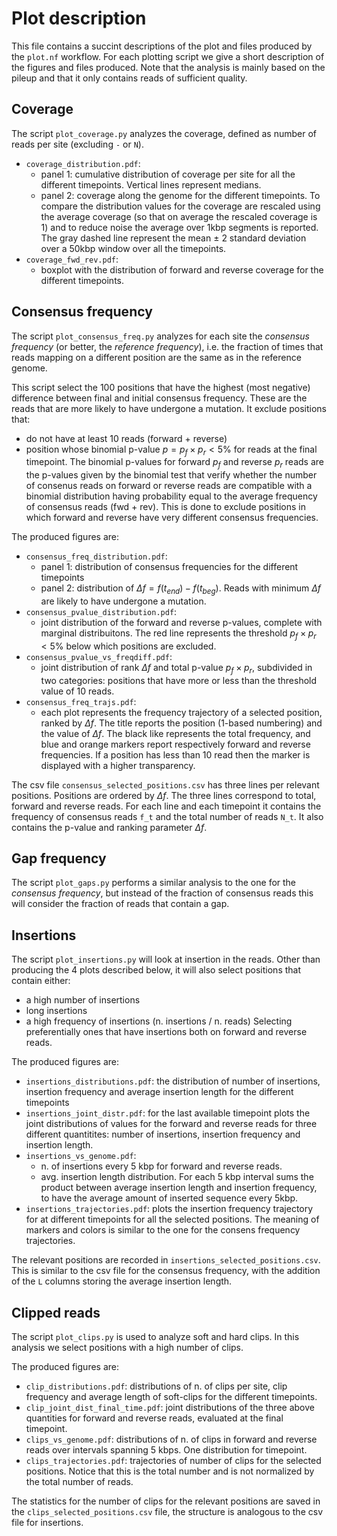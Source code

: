 # Plot description

This file contains a succint descriptions of the plot and files produced by the `plot.nf` workflow. For each plotting script we give a short description of the figures and files produced. Note that the analysis is mainly based on the pileup and that it only contains reads of sufficient quality.

## Coverage

The script `plot_coverage.py` analyzes the coverage, defined as number of reads per site (excluding `-` or `N`).

- `coverage_distribution.pdf`:
    - panel 1: cumulative distribution of coverage per site for all the different timepoints. Vertical lines represent medians.
    - panel 2: coverage along the genome for the different timepoints. To compare the distribution values for the coverage are rescaled using the average coverage (so that on average the rescaled coverage is 1) and to reduce noise the average over 1kbp segments is reported. The gray dashed line represent the mean $\pm$ 2 standard deviation over a 50kbp window over all the timepoints. 
- `coverage_fwd_rev.pdf`:
    - boxplot with the distribution of forward and reverse coverage for the different timepoints.


## Consensus frequency

The script `plot_consensus_freq.py` analyzes for each site the *consensus frequency* (or better, the *reference frequency*), i.e. the fraction of times that reads mapping on a different position are the same as in the reference genome.

This script select the 100 positions that have the highest (most negative) difference between final and initial consensus frequency. These are the reads that are more likely to have undergone a mutation. It exclude positions that:
- do not have at least 10 reads (forward + reverse)
- position whose binomial p-value $p = p_f \times p_r < 5\%$ for reads at the final timepoint. The binomial p-values for forward $p_f$ and reverse $p_r$ reads are the p-values given by the binomial test that verify whether the number of consenus reads on forward or reverse reads are compatible with a binomial distribution having probability equal to the average frequency of consensus reads (fwd + rev). This is done to exclude positions in which forward and reverse have very different consensus frequencies.

The produced figures are:

- `consensus_freq_distribution.pdf`:
    - panel 1: distribution of consensus frequencies for the different timepoints
    - panel 2: distribution of $\Delta f = f(t_{end}) - f(t_{beg})$. Reads with minimum $\Delta f$ are likely to have undergone a mutation.
- `consensus_pvalue_distribution.pdf`:
    - joint distribution of the forward and reverse p-values, complete with marginal distribuitons. The red line represents the threshold $p_f \times p_r < 5\%$ below which positions are excluded.
- `consensus_pvalue_vs_freqdiff.pdf`: 
    - joint distribution of rank $\Delta f$ and total p-value $p_f \times p_r$, subdivided in two categories: positions that have more or less than the threshold value of 10 reads.
- `consensus_freq_trajs.pdf`:
    - each plot represents the frequency trajectory of a selected position, ranked by $\Delta f$. The title reports the position (1-based numbering) and the value of $\Delta f$. The black like represents the total frequency, and blue and orange markers report respectively forward and reverse frequencies. If a position has less than 10 read then the marker is displayed with a higher transparency.

The csv file `consensus_selected_positions.csv` has three lines per relevant positions. Positions are ordered by $\Delta f$. The three lines correspond to total, forward and reverse reads. For each line and each timepoint it contains the frequency of consensus reads `f_t` and the total number of reads `N_t`. It also contains the p-value and ranking parameter $\Delta f$.

## Gap frequency

The script `plot_gaps.py` performs a similar analysis to the one for the *consensus frequency*, but instead of the fraction of consensus reads this will consider the fraction of reads that contain a gap.

## Insertions

The script `plot_insertions.py` will look at insertion in the reads. Other than producing the 4 plots described below, it will also select positions that contain either:
- a high number of insertions
- long insertions
- a high frequency of insertions (n. insertions / n. reads)
Selecting preferentially ones that have insertions both on forward and reverse reads.

The produced figures are:
- `insertions_distributions.pdf`: the distribution of number of insertions, insertion frequency and average insertion length for the different timepoints
- `insertions_joint_distr.pdf`: for the last available timepoint plots the joint distributions of values for the forward and reverse reads for three different quantitites: number of insertions, insertion frequency and insertion length.
- `insertions_vs_genome.pdf`:
    - n. of insertions every 5 kbp for forward and reverse reads.
    - avg. insertion length distribution. For each 5 kbp interval sums the product between average insertion length and insertion frequency, to have the average amount of inserted sequence every 5kbp.
- `insertions_trajectories.pdf`: plots the insertion frequency trajectory for at different timepoints for all the selected positions. The meaning of markers and colors is similar to the one for the consens frequency trajectories.

The relevant positions are recorded in `insertions_selected_positions.csv`. This is similar to the csv file for the consensus frequency, with the addition of the `L` columns storing the average insertion length.


## Clipped reads

The script `plot_clips.py` is used to analyze soft and hard clips. In this analysis we select positions with a high number of clips.

The produced figures are:
- `clip_distributions.pdf`: distributions of n. of clips per site, clip frequency and average length of soft-clips for the different timepoints.
- `clip_joint_dist_final_time.pdf`: joint distributions of the three above quantities for forward and reverse reads, evaluated at the final timepoint.
- `clips_vs_genome.pdf`: distributions of n. of clips in forward and reverse reads over intervals spanning 5 kbps. One distribution for timepoint.
- `clips_trajectories.pdf`: trajectories of number of clips for the selected positions. Notice that this is the total number and is not normalized by the total number of reads.

The statistics for the number of clips for the relevant positions are saved in the `clips_selected_positions.csv` file, the structure is analogous to the csv file for insertions.